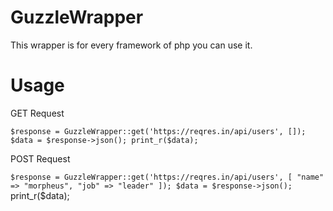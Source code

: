 # GuzzleWrapper
This wrapper is for every framework of php you can use it.


# Usage 

GET Request

`$response = GuzzleWrapper::get('https://reqres.in/api/users', []);
$data = $response->json();
print_r($data);`

POST Request

`$response = GuzzleWrapper::get('https://reqres.in/api/users', [
      "name" => "morpheus",
      "job" => "leader"
    ]);
$data = $response->json();`
print_r($data);
